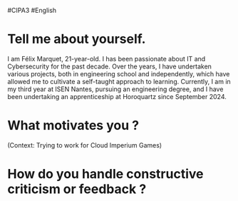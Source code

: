 #CIPA3 #English
# Tell me about yourself.
I am Félix Marquet, 21-year-old. I has been passionate about IT and Cybersecurity for the past decade. Over the years, I have undertaken various projects, both in engineering school and independently, which have allowed me to cultivate a self-taught approach to learning. Currently, I am in my third year at ISEN Nantes, pursuing an engineering degree, and I have been undertaking an apprenticeship at Horoquartz since September 2024.

# What motivates you ?
(Context: Trying to work for Cloud Imperium Games)


# How do you handle constructive criticism or feedback ?